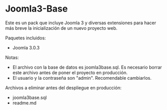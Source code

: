 Joomla3-Base
============

Este es un pack que incluye Joomla 3 y diversas extensiones para hacer más breve la inicialización de un nuevo proyecto web.

Paquetes incluidos:
- Joomla 3.0.3

Notas:
- El archivo con la base de datos es joomla3base.sql. Es necesario borrar este archivo antes de poner el proyecto en producción.
- El usuario y la contraseña son "admin". Recomendable cambiarlos.

Archivos a eliminar antes del despliegue en producción:
- joomla3base.sql
- readme.md
